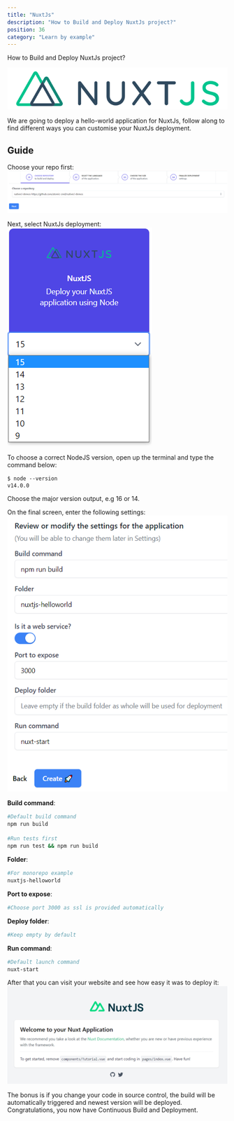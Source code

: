 ```yaml
---
title: "NuxtJs"
description: "How to Build and Deploy NuxtJs project?"
position: 36
category: "Learn by example"
---
```


<description>
How to Build and Deploy NuxtJs project?
</description>

![NuxtJs](/images/languages/nuxtjs.png)

We are going to deploy a hello-world application for NuxtJs, follow along to find different ways you can customise your NuxtJs deployment.

## Guide
Choose your repo first:
![Choose repo](/images/intro/choose-repo.png)

Next, select NuxtJs deployment:
![NuxtJs select](/images/examples/nuxtjs-choose.png)

To choose a correct NodeJS version, open up the terminal and type the command below:
```
$ node --version
v14.0.0
```

Choose the major version output, e.g 16 or 14.

On the final screen, enter the following settings:
![NuxtJs settings](/images/examples/NuxtJs-settings.png)

**Build command**:
```bash
#Default build command
npm run build

#Run tests first
npm run test && npm run build
```

**Folder**:
```bash
#For monorepo example
nuxtjs-helloworld
```

**Port to expose**:
```bash
#Choose port 3000 as ssl is provided automatically
```

**Deploy folder**:
```bash
#Keep empty by default
```

**Run command**:
```bash
#Default launch command
nuxt-start
```

After that you can visit your website and see how easy it was to deploy it:
![Deployed](/images/examples/nuxtjs-deployed.png)

The bonus is if you change your code in source control, the build will be automatically triggered and newest version will be deployed. Congratulations, you now have Continuous Build and Deployment.
